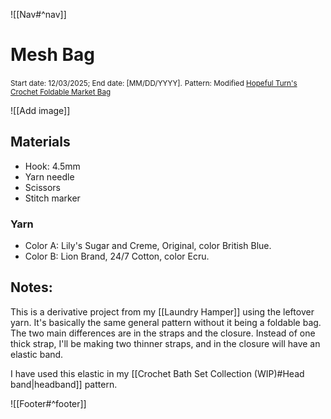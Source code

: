 ![[Nav#^nav]]

# Mesh Bag
<small>Start date: 12/03/2025; End date: [MM/DD/YYYY].</small>
<small>Pattern:  Modified [Hopeful Turn's Crochet Foldable Market Bag](https://youtu.be/fRoHan83e-c?si=Y2soXvzDk_4Lecdw)</small>

![[Add image]]

## Materials
- Hook: 4.5mm
- Yarn needle
- Scissors
- Stitch marker

### Yarn
- Color A: Lily's Sugar and Creme, Original, color British Blue.
- Color B: Lion Brand, 24/7 Cotton, color Ecru.

## Notes:
This is a derivative project from my [[Laundry Hamper]] using the leftover yarn. It's basically the same general pattern without it being a foldable bag. The two main differences are in the straps and the closure. Instead of one thick strap, I'll be making two thinner straps, and in the closure will have an elastic band.

I have used this elastic in my [[Crochet Bath Set Collection (WIP)#Head band|headband]] pattern.

![[Footer#^footer]]
